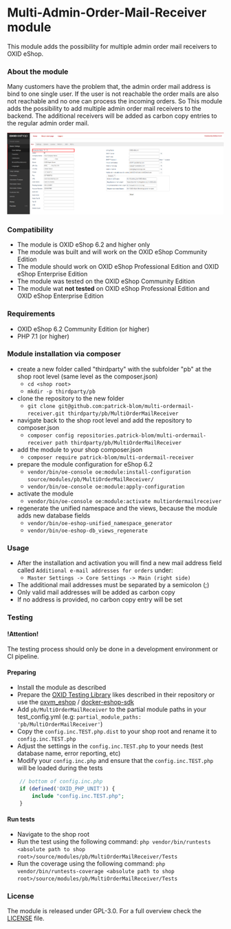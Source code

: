 Multi-Admin-Order-Mail-Receiver module
==================

This module adds the possibility for multiple admin order mail receivers to OXID eShop. 

### About the module
Many customers have the problem that, the admin order mail address is bind to one single user.
If the user is not reachable the order mails are also not reachable and no one can process the
incoming orders. So This module adds the possibility to add multiple admin order mail receivers
to the backend. The additional receivers will be added as carbon copy entries to the regular 
admin order mail.

![Image alt="preview of the module"](module-preview.png)

### Compatibility

* The module is OXID eShop 6.2 and higher only
* The module was built and will work on the OXID eShop Community Edition
* The module should work on OXID eShop Professional Edition and OXID eShop Enterprise Edition 
* The module was tested on the OXID eShop Community Edition
* The module wat **not tested** on OXID eShop Professional Edition and OXID eShop Enterprise Edition 


### Requirements

* OXID eShop 6.2 Community Edition (or higher)
* PHP 7.1 (or higher)

### Module installation via composer

* create a new folder called "thirdparty" with the subfolder "pb" at the shop root level (same level as the composer.json)
    * `cd <shop root>`
    * `mkdir -p thirdparty/pb`  
* clone the repository to the new folder
    * `git clone git@github.com:patrick-blom/multi-ordermail-receiver.git thirdparty/pb/MultiOrderMailReceiver` 
* navigate back to the shop root level and add the repository to composer.json
    * `composer config repositories.patrick-blom/multi-ordermail-receiver path thirdparty/pb/MultiOrderMailReceiver`
* add the module to your shop composer.json
    * `composer require patrick-blom/multi-ordermail-receiver`
* prepare the module configuration for eShop 6.2
    * `vendor/bin/oe-console oe:module:install-configuration source/modules/pb/MultiOrderMailReceiver/`
    * `vendor/bin/oe-console oe:module:apply-configuration`
* activate the module
    * `vendor/bin/oe-console oe:module:activate multiordermailreceiver`
* regenerate the unified namespace and the views, because the module adds new database fields
    * `vendor/bin/oe-eshop-unified_namespace_generator`
    * `vendor/bin/oe-eshop-db_views_regenerate`

### Usage

* After the installation and activation you will find a new mail address field called `Additional e-mail addresses for orders` under:
    * `Master Settings -> Core Settings -> Main (right side)`
* The additional mail addresses must be separated by a semicolon (;)
* Only valid mail addresses will be added as carbon copy
* If no address is provided, no carbon copy entry will be set
   
### Testing

#### !Attention!
The testing process should only be done in a development environment or CI pipeline.

#### Preparing
* Install the module as described
* Prepare the [OXID Testing Library](https://github.com/OXID-eSales/testing_library) likes described in their repository 
or use the [oxvm_eshop](https://github.com/OXID-eSales/oxvm_eshop) / [docker-eshop-sdk](https://github.com/OXID-eSales/docker-eshop-sdk)
* Add `pb/MultiOrderMailReceiver` to the partial module paths in your test_config.yml (e.g: `partial_module_paths: 'pb/MultiOrderMailReceiver'`)
* Copy the `config.inc.TEST.php.dist` to your shop root and rename it to `config.inc.TEST.php`
* Adjust the settings in the `config.inc.TEST.php` to your needs (test database name, error reporting, etc)
* Modify your `config.inc.php` and ensure that the `config.inc.TEST.php` will be loaded during the tests
```php
    // bottom of config.inc.php
    if (defined('OXID_PHP_UNIT')) {
        include "config.inc.TEST.php";
    }
```

#### Run tests
* Navigate to the shop root
* Run the test using the following command: `php vendor/bin/runtests <absolute path to shop root>/source/modules/pb/MultiOrderMailReceiver/Tests`
* Run the coverage using the following command: `php vendor/bin/runtests-coverage <absolute path to shop root>/source/modules/pb/MultiOrderMailReceiver/Tests`


### License
The module is released under GPL-3.0. For a full overview check the [LICENSE](LICENSE) file.
